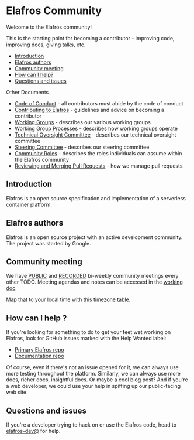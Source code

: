 # Elafros Community

Welcome to the Elafros community!

This is the starting point for becoming a contributor - improving code,
improving docs, giving talks, etc.

-   [Introduction](#introduction)
-   [Elafros authors](#elafros-authors)
-   [Community meeting](#community-meeting)
-   [How can I help?](#how-can-i-help-)
-   [Questions and issues](#questions-and-issues)

Other Documents

-   [Code of Conduct](CODE-OF-CONDUCT.md) - all contributors must abide by the
    code of conduct
-   [Contributing to Elafros](CONTRIBUTING.md) - guidelines and advice on
    becoming a contributor
-   [Working Groups](WORKING-GROUPS.md) - describes our various working groups
-   [Working Group Processes](WORKING-GROUP-PROCESSES.md) - describes how
    working groups operate
-   [Technical Oversight Committee](TECH-OVERSIGHT-COMMITTEE.md) - describes our
    technical oversight committee
-   [Steering Committee](STEERING-COMMITTEE.md) - describes our steering
    committee
-   [Community Roles](ROLES.md) - describes the roles individuals can assume
    within the Elafros community
-   [Reviewing and Merging Pull Requests](REVIEWING.md) - how we manage pull
    requests

## Introduction

Elafros is an open source specification and implementation of a serverless
container platform.

<!-- TODO Visit [elafros.dev](https://elafros.dev) for in-depth information about using
Elafros. -->

## Elafros authors

Elafros is an open source project with an active development community. The
project was started by Google.

## Community meeting

We have [PUBLIC](TODO) and [RECORDED](TODO) bi-weekly community meetings every
other TODO. Meeting agendas and notes can be accessed in the [working
doc](TODO).

Map that to your local time with this [timezone
table](https://www.google.com/search?q=TODO).

## How can I help ?

<!-- TODO See our [community page](https://elafros.dev/community) for ways to get involved
in our community. -->

<!-- TODO To dig deeper, check the
[architecture](https://elafros.dev/docs/concepts/what-is-elafros/overview.html#architecture)
and read some [design docs](./CONTRIBUTING.md#design-documents). -->

If you're looking for something to do to get your feet wet working on Elafros,
look for GitHub issues marked with the Help Wanted label:

-   [Primary Elafros
    repo](https://github.com/elafros/elafros/issues?q=is%3Aopen+is%3Aissue+label%3A%22community%2Fhelp+wanted%22)
-   [Documentation
    repo](https://github.com/elafros/elafros.dev/issues?q=is%3Aopen+is%3Aissue+label%3A%22help+wanted%22)

Of course, even if there's not an issue opened for it, we can always use more
testing throughout the platform. Similarly, we can always use more docs, richer
docs, insightful docs. Or maybe a cool blog post? And if you're a web developer,
we could use your help in spiffing up our public-facing web site.

## Questions and issues

<!-- TODO If you've got questions or issues with using Elafros, checkout our [help
page](https://elafros.dev/help). -->

If you're a developer trying to hack on or use the Elafros code, head to
[elafros-dev@](https://groups.google.com/forum/#!forum/elafros-dev) for help.
